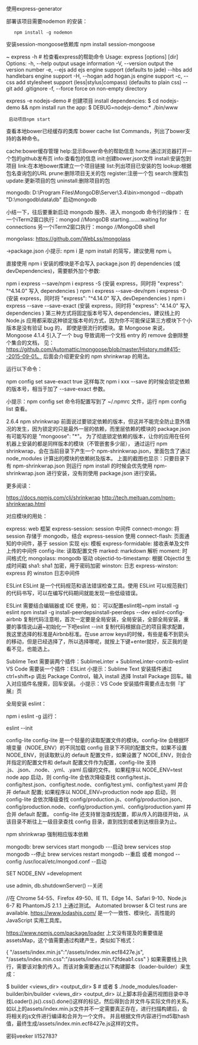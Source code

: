 使用express-generator


部署该项目需要nodemon 的安装：

       npm install -g nodemon

安装session-mongoose依赖库
npm install session-mongoose


~ express -h  # 检查看express的帮助命令
  Usage: express [options] [dir]
  Options:
    -h, --help          output usage information
    -V, --version       output the version number
    -e, --ejs           add ejs engine support (defaults to jade)
        --hbs           add handlebars engine support
    -H, --hogan         add hogan.js engine support
    -c, --css   add stylesheet  support (less|stylus|compass) (defaults to plain css)
        --git           add .gitignore
    -f, --force         force on non-empty directory

express -e nodejs-demo  # 创建项目
 install dependencies:
     $ cd nodejs-demo && npm install
   run the app:
     $ DEBUG=nodejs-demo:* ./bin/www

     启动项目npm start

查看本地bower已经缓存的类库
bower cache list
Commands，列出了bower支持的各种命令。

cache:bower缓存管理
help:显示Bower命令的帮助信息
home:通过浏览器打开一个包的github发布页
info:查看包的信息
init:创建bower.json文件
install:安装包到项目
link:在本地bower库建立一个项目链接
list:列出项目已安装的包
lookup:根据包名查询包的URL
prune:删除项目无关的包
register:注册一个包
search:搜索包
update:更新项目的包
uninstall:删除项目的包

mongodb:
D:\Program Files\MongoDB\Server\3.4\bin>mongod --dbpath "D:\mongodb\data\db" 启动mongodb

小结一下，往后要重新启动 mongodb 服务、进入 mongodb 命令行的操作：
在一个iTerm2窗口执行：mongod //MongoDB starting........waiting for connections
另一个iTerm2窗口执行：mongo //MongoDB shell


mongolass: https://github.com/WebLss/mongolass

->package.json
小提示: npm i 是 npm install 的简写，建议使用 npm i。

直接使用 npm i 安装的模块是不会写入 package.json 的 dependencies (或 devDependencies)，需要额外加个参数:

npm i express --save/npm i express -S (安装 express，同时将 "express": "^4.14.0" 写入 dependencies )
npm i express --save-dev/npm i express -D (安装 express，同时将 "express": "^4.14.0" 写入 devDependencies )
npm i express --save --save-exact (安装 express，同时将 "express": "4.14.0" 写入 dependencies )
第三种方式将固定版本号写入 dependencies，建议线上的 Node.js 应用都采取这种锁定版本号的方式，因为你不可能保证第三方模块下个小版本是没有验证 bug 的，
即使是很流行的模块。拿 Mongoose 来说，Mongoose 4.1.4 引入了一个 bug 导致调用一个文档 entry 的 remove 会删除整个集合的文档，
见：https://github.com/Automattic/mongoose/blob/master/History.md#415--2015-09-01。
后面会介绍更安全的 npm shrinkwrap 的用法。

运行以下命令：

npm config set save-exact true
这样每次 npm i xxx --save 的时候会锁定依赖的版本号，相当于加了 --save-exact 参数。

小提示：npm config set 命令将配置写到了 ~/.npmrc 文件，运行 npm config list 查看。

2.6.4 npm shrinkwrap
前面说过要锁定依赖的版本，但这并不能完全防止意外情况的发生，因为锁定的只是最外一层的依赖，而里层依赖的模块的 package.json 有可能写的是 "mongoose": "*"。
为了彻底锁定依赖的版本，让你的应用在任何机器上安装的都是同样版本的模块（不管嵌套多少层），
通过运行 npm shrinkwrap，会在当前目录下产生一个 npm-shrinkwrap.json，里面包含了通过 node_modules 计算出的模块的依赖树及版本。
上面的截图也显示：只要目录下有 npm-shrinkwrap.json 则运行 npm install 的时候会优先使用 npm-shrinkwrap.json 进行安装，没有则使用 package.json 进行安装。

更多阅读：

https://docs.npmjs.com/cli/shrinkwrap
http://tech.meituan.com/npm-shrinkwrap.html

对应模块的用处：

express: web 框架
express-session: session 中间件
connect-mongo: 将 session 存储于 mongodb，结合 express-session 使用
connect-flash: 页面通知的中间件，基于 session 实现
ejs: 模板
express-formidable: 接收表单及文件上传的中间件
config-lite: 读取配置文件
marked: markdown 解析
moment: 时间格式化
mongolass: mongodb 驱动
objectid-to-timestamp: 根据 ObjectId 生成时间戳
sha1: sha1 加密，用于密码加密
winston: 日志
express-winston: express 的 winston 日志中间件


 ESLint
ESLint 是一个代码规范和语法错误检查工具。使用 ESLint 可以规范我们的代码书写，可以在编写代码期间就能发现一些低级错误。

ESLint 需要结合编辑器或 IDE 使用，如：
可以配置eslint啦~npm install -g eslint
npm install -g install-peerdepsinstall-peerdeps --dev eslint-config-airbnb
复制代码注意啦，首次一定要是全局安装，全局安装，全部全局安装，重要的事情说山遍~初始化一下吧eslint --init
复制代码根据自己的项目需求配置，我这里选择的标准是Airbnb标准。在use arrow keys的时候，有些是看不到箭头的移动，但是已经选择了，所以选择哪呢，就按上下键+enter就好，反正我的是看不见，也能选上。



Sublime Text 需要装两个插件：SublimeLinter + SublimeLinter-contrib-eslint
VS Code 需要装一个插件：ESLint
小提示：Sublime Text 安装插件通过 ctrl+shift+p 调出 Package Control，输入 install 选择 Install Package 回车。输入对应插件名搜索，回车安装。 小提示：VS Code 安装插件需要点击左侧『扩展』页

全局安装 eslint：

npm i eslint -g
运行：

eslint --init


 config-lite
config-lite 是一个轻量的读取配置文件的模块。config-lite 会根据环境变量（NODE_ENV）的不同加载 config 目录下不同的配置文件。如果不设置 NODE_ENV，则读取默认的 default 配置文件，如果设置了 NODE_ENV，则会合并指定的配置文件和 default 配置文件作为配置，config-lite 支持 .js、.json、.node、.yml、.yaml 后缀的文件。
如果程序以 NODE_ENV=test node app 启动，则 config-lite 会依次降级查找 config/test.js、config/test.json、config/test.node、config/test.yml、config/test.yaml 并合并 default 配置; 如果程序以 NODE_ENV=production node app 启动，则 config-lite 会依次降级查找 config/production.js、config/production.json、config/production.node、config/production.yml、config/production.yaml 并合并 default 配置。
config-lite 还支持冒泡查找配置，即从传入的路径开始，从该目录不断往上一级目录查找 config 目录，直到找到或者到达根目录为止。

npm shrinkwrap 强制相应版本依赖


mongodb:
brew services start mongodb  ---启动
brew services stop mongodb --停止
brew services restart mongodb --重启
或者
mongod --config /usr/local/etc/mongod.conf --启动


SET NODE_ENV =development


use admin, db.shutdownServer() --关闭

//在 Chrome 54-55、Firefox 49-50、IE 11、Edge 14、Safari 9-10、Node.js 6-7 和 PhantomJS 2.1.1 上通过测试。
  Automated browser & CI test runs are available.
https://www.lodashjs.com/  是一个一致性、模块化、高性能的 JavaScript 实用工具库。

https://www.npmjs.com/package/loader
上文没有提及的重要值是assetsMap，这个值需要通过构建产生，类似如下格式：

{
  "/assets/index.min.js":"/assets/index.min.ecf8427e.js",
  "/assets/index.min.css":"/assets/index.min.f2fdeab1.css"
}
如果需要线上执行，需要该对象的传入。而该对象需要通过以下构建脚本（loader-builder）来生成：

$ builder <views_dir> <output_dir>
$ # 或者
$ ./node_modules/loader-builder/bin/builder <views_dir> <output_dir>
以上脚本将会遍历视图目录中寻找Loader().js().css().done()这样的标记，然后得到合并文件与实际文件的关系。
如以上的assets/index.min.js文件并不一定需要真正存在，进行扫描构建后，会将相关的js文件进行编译和合并为一个文件。
并且根据文件内容进行md5取hash值，最终生成/assets/index.min.ecf8427e.js这样的文件。



密码veeker  li152783?
